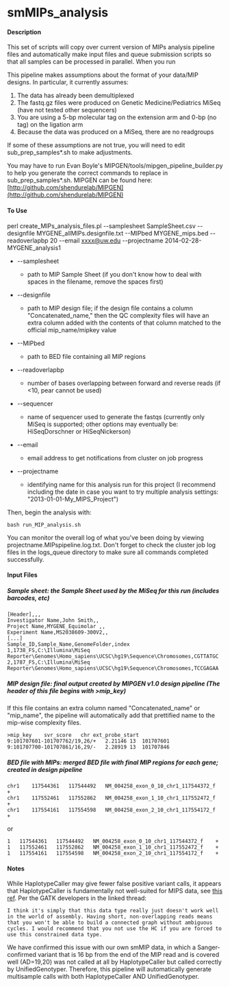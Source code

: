 smMIPs_analysis
===============
#### Description

This set of scripts will copy over current version of MIPs analysis pipeline files and automatically make input files and queue submission scripts so that all samples can be processed in parallel.  When you run

This pipeline makes assumptions about the format of your data/MIP designs.  In particular, it currently assumes:

1. The data has already been demultiplexed
2. The fastq.gz files were produced on Genetic Medicine/Pediatrics MiSeq (have not tested other sequencers)
3. You are using a 5-bp molecular tag on the extension arm and 0-bp (no tag) on the ligation arm
4. Because the data was produced on a MiSeq, there are no readgroups

If some of these assumptions are not true, you will need to edit sub_prep_samples*.sh to make adjustments.

You may have to run Evan Boyle's MIPGEN/tools/mipgen_pipeline_builder.py to help you generate the correct commands to replace in sub_prep_samples*.sh.  MIPGEN can be found here: [http://github.com/shendurelab/MIPGEN](http://github.com/shendurelab/MIPGEN)


#### To Use

perl create_MIPs_analysis_files.pl --samplesheet SampleSheet.csv --designfile MYGENE_allMIPs.designfile.txt --MIPbed MYGENE_mips.bed --readoverlapbp 20 --email xxxx@uw.edu --projectname 2014-02-28-MYGENE_analysis1

* --samplesheet
	* path to MIP Sample Sheet (if you don't know how to deal with spaces in the filename, remove the spaces first)
* --designfile
	* path to MIP design file; if the design file contains a column "Concatenated_name," then the QC complexity files will have an extra column added with the contents of that column matched to the official mip_name/mipkey value
* --MIPbed
	* path to BED file containing all MIP regions
* --readoverlapbp
	* number of bases overlapping between forward and reverse reads (if <10, pear cannot be used)
* --sequencer
	* name of sequencer used to generate the fastqs (currently only MiSeq is supported; other options may eventually be: HiSeqDorschner or HiSeqNickerson)
* --email
	* email address to get notifications from cluster on job progress

* --projectname
	* identifying name for this analysis run for this project (I recommend including the date in case you want to try multiple analysis settings: "2013-01-01-My_MIPS_Project")


Then, begin the analysis with:

	bash run_MIP_analysis.sh


You can monitor the overall log of what you've been doing by viewing projectname.MIPspipeline.log.txt.  Don't forget to check the cluster job log files in the logs_queue directory to make sure all commands completed successfully.

#### Input Files
##### Sample sheet: the Sample Sheet used by the MiSeq for this run (includes barcodes, etc)

	[Header],,,
	Investigator Name,John Smith,,
	Project Name,MYGENE_Equimolar ,,
	Experiment Name,MS2038609-300V2,,
	[...]
	Sample_ID,Sample_Name,GenomeFolder,index
	1,1738_FS,C:\Illumina\MiSeq Reporter\Genomes\Homo_sapiens\UCSC\hg19\Sequence\Chromosomes,CGTTATGC
	2,1787_FS,C:\Illumina\MiSeq Reporter\Genomes\Homo_sapiens\UCSC\hg19\Sequence\Chromosomes,TCCGAGAA


##### MIP design file: final output created by MIPGEN v1.0 design pipeline (The header of this file begins with >mip_key)
If this file contains an extra column named "Concatenated_name" or "mip_name", the pipeline will automatically add that prettified name to the mip-wise complexity files.

	>mip_key	svr_score	chr	ext_probe_start
	9:101707601-101707762/19,26/+	2.21146	13	101707601
	9:101707700-101707861/16,29/-	2.28919	13	101707846


##### BED file with MIPs: merged BED file with final MIP regions for each gene; created in design pipeline

	chr1	117544361	117544492	NM_004258_exon_0_10_chr1_117544372_f	+
	chr1	117552461	117552862	NM_004258_exon_1_10_chr1_117552472_f	+
	chr1	117554161	117554598	NM_004258_exon_2_10_chr1_117554172_f	+

or 

	1	117544361	117544492	NM_004258_exon_0_10_chr1_117544372_f	+
	1	117552461	117552862	NM_004258_exon_1_10_chr1_117552472_f	+
	1	117554161	117554598	NM_004258_exon_2_10_chr1_117554172_f	+

#### Notes

While HaplotypeCaller may give fewer false positive variant calls, it appears that HaplotypeCaller is fundamentally not well-suited for MIPS data, see [this ref](http://gatkforums.broadinstitute.org/discussion/3499/haplotypecaller-doesn-t-call-true-variants-which-are-located-on-the-outside-of-duplicated-reads).  Per the GATK developers in the linked thread:

	I think it's simply that this data type really just doesn't work well in the world of assembly. Having short, non-overlapping reads means that you won't be able to build a connected graph without ambiguous cycles. I would recommend that you not use the HC if you are forced to use this constrained data type.

We have confirmed this issue with our own smMIP data, in which a Sanger-confirmed variant that is 16 bp from the end of the MIP read and is covered well (AD=19,20) was not called at all by HaplotypeCaller but called correctly by UnifiedGenotyper.  Therefore, this pipeline will automatically generate multisample calls with both HaplotypeCaller AND UnifiedGenotyper.